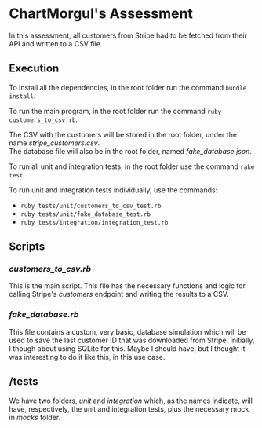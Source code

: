 # ChartMorgul's Assessment
In this assessment, all customers from Stripe had to be fetched from their API and written to a CSV file.

## Execution
To install all the dependencies, in the root folder run the command
```bundle install```.

To run the main program, in the root folder run the command
```ruby customers_to_csv.rb```.

The CSV with the customers will be stored in the root folder, under the name _stripe_customers.csv_.\
The database file will also be in the root folder, named _fake_database.json_.


To run all unit and integration tests, in the root folder use the command ```rake test```.

To run unit and integration tests individually, use the commands:
* ```ruby tests/unit/customers_to_csv_test.rb```
* ```ruby tests/unit/fake_database_test.rb```
* ```ruby tests/integration/integration_test.rb```

## Scripts
### _customers_to_csv.rb_
This is the main script. This file has the necessary functions and logic for calling Stripe's _customers_ endpoint and writing the results to a CSV.

### _fake_database.rb_
This file contains a custom, very basic, database simulation which will be used to save the last customer ID that was downloaded from Stripe.
Initially, I though about using SQLite for this. Maybe I should have, but I thought it was interesting to do it like this, in this use case.

## /tests
We have two folders, _unit_ and _integration_ which, as the names indicate, will have, respectively, the unit and integration tests, plus the necessary mock in _mocks_ folder.